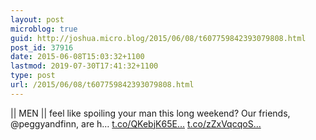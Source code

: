 ```yaml
---
layout: post
microblog: true
guid: http://joshua.micro.blog/2015/06/08/t607759842393079808.html
post_id: 37916
date: 2015-06-08T15:03:32+1100
lastmod: 2019-07-30T17:41:32+1100
type: post
url: /2015/06/08/t607759842393079808.html
---
```

|| MEN || feel like spoiling your man this long weekend? Our friends, @peggyandfinn, are h… [t.co/QKebjK65E...](http://t.co/QKebjK65Ef) [t.co/zZxVqcqoS...](http://t.co/zZxVqcqoSj)
